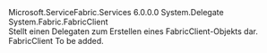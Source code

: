 <Type Name="CreateFabricClientDelegate" FullName="Microsoft.ServiceFabric.Services.Client.CreateFabricClientDelegate">
  <TypeSignature Language="C#" Value="public delegate System.Fabric.FabricClient CreateFabricClientDelegate();" />
  <TypeSignature Language="ILAsm" Value=".class public auto ansi sealed CreateFabricClientDelegate extends System.MulticastDelegate" />
  <TypeSignature Language="DocId" Value="T:Microsoft.ServiceFabric.Services.Client.CreateFabricClientDelegate" />
  <TypeSignature Language="VB.NET" Value="Public Delegate Function CreateFabricClientDelegate() As FabricClient " />
  <TypeSignature Language="F#" Value="type CreateFabricClientDelegate = delegate of unit -&gt; FabricClient" />
  <AssemblyInfo>
    <AssemblyName>Microsoft.ServiceFabric.Services</AssemblyName>
    <AssemblyVersion>6.0.0.0</AssemblyVersion>
  </AssemblyInfo>
  <Base>
    <BaseTypeName>System.Delegate</BaseTypeName>
  </Base>
  <Parameters />
  <ReturnValue>
    <ReturnType>System.Fabric.FabricClient</ReturnType>
  </ReturnValue>
  <Docs>
    <summary>
            Stellt einen Delegaten zum Erstellen eines FabricClient-Objekts dar.
            </summary>
    <returns>FabricClient</returns>
    <remarks>To be added.</remarks>
  </Docs>
</Type>